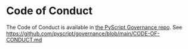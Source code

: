 # Code of Conduct

The Code of Conduct is available in [the PyScript Governance repo](https://github.com/pyscript/governance/blob/main/CODE-OF-CONDUCT.md).
See https://github.com/pyscript/governance/blob/main/CODE-OF-CONDUCT.md
